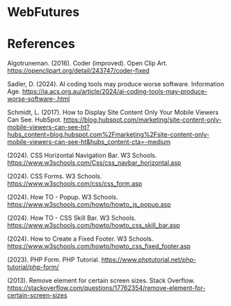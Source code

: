 # WebFutures

# References

Algotruneman. (2016). Coder (improved). Open Clip Art. https://openclipart.org/detail/243747/coder-fixed

Sadler, D. (2024). AI coding tools may produce worse software. Information Age. https://ia.acs.org.au/article/2024/ai-coding-tools-may-produce-worse-software-.html 

Schmidt, L. (2017). How to Display Site Content Only Your Mobile Viewers Can See. HubSpot. https://blog.hubspot.com/marketing/site-content-only-mobile-viewers-can-see-ht?hubs_content=blog.hubspot.com%2Fmarketing%2Fsite-content-only-mobile-viewers-can-see-ht&hubs_content-cta=-medium 

(2024). CSS Horizontal Navigation Bar. W3 Schools. https://www.w3schools.com/Css/css_navbar_horizontal.asp

(2024). CSS Forms. W3 Schools. https://www.w3schools.com/css/css_form.asp 

(2024). How TO - Popup. W3 Schools. https://www.w3schools.com/howto/howto_js_popup.asp 

(2024). How TO - CSS Skill Bar. W3 Schools. https://www.w3schools.com/howto/howto_css_skill_bar.asp 

(2024). How to Create a Fixed Footer. W3 Schools. https://www.w3schools.com/howto/howto_css_fixed_footer.asp 

(2023). PHP Form. PHP Tutorial. https://www.phptutorial.net/php-tutorial/php-form/ 

(2013). Remove element for certain screen sizes. Stack Overflow. https://stackoverflow.com/questions/17762354/remove-element-for-certain-screen-sizes 